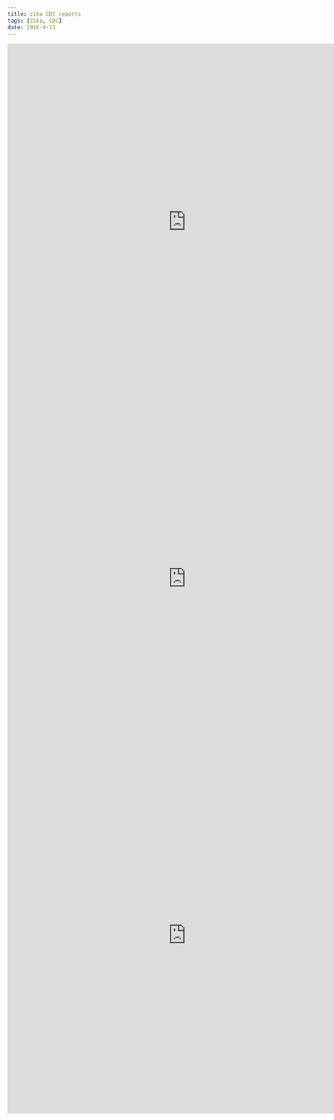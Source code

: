 ```yaml
---
title: zika CDC reports
tags: [zika, CDC]
date: 2016-9-13
---
```


<iframe src="https://cdn.rawgit.com/yueteng/yueteng.github.io/master/figures/zika_CDC/zika_CDC.html" width="800px" height="800px" frameborder="no" border="0" marginwidth="0" marginheight="0" scrolling="no" allowtransparency="yes"></iframe>
<!--more-->
<iframe src="https://cdn.rawgit.com/yueteng/yueteng.github.io/master/figures/timeline/timeline.html" width="800px" height="800px" frameborder="no" border="0" marginwidth="0" marginheight="0" scrolling="no" allowtransparency="yes"> </iframe>

<iframe src="https://cdn.rawgit.com/yueteng/yueteng.github.io/master/figures/news_worldMap/worldMap.html" width="800px" height="800px" frameborder="no" border="0" marginwidth="0" marginheight="0" scrolling="no" allowtransparency="yes"> </iframe>